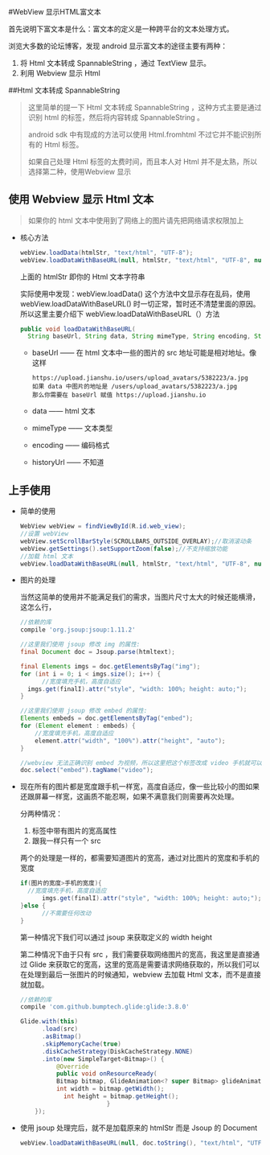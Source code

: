 #WebView 显示HTML富文本

首先说明下富文本是什么：富文本的定义是一种跨平台的文本处理方式。

浏览大多数的论坛博客，发现 android 显示富文本的途径主要有两种：

1. 将 Html 文本转成 SpannableString ，通过 TextView 显示。
2. 利用 Webview 显示 Html

##Html 文本转成 SpannableString 

> 这里简单的提一下 Html 文本转成 SpannableString ，这种方式主要是通过识别 html 的标签，然后将内容转成 SpannableString 。
>
> android sdk 中有现成的方法可以使用 Html.fromhtml 不过它并不能识别所有的 Html 标签。
>
> 如果自己处理 Html 标签的太费时间，而且本人对 Html 并不是太熟，所以选择第二种，使用Webview 显示

## 使用 Webview 显示 Html 文本

> 如果你的 html 文本中使用到了网络上的图片请先把网络请求权限加上

- 核心方法

  ```Java
  webView.loadData(htmlStr, "text/html", "UTF-8");
  webView.loadDataWithBaseURL(null, htmlStr, "text/html", "UTF-8", null);
  ```

  上面的 htmlStr 即你的 Html 文本字符串

  实际使用中发现：webView.loadData() 这个方法中文显示存在乱码，使用webView.loadDataWithBaseURL() 时一切正常，暂时还不清楚里面的原因。所以这里主要介绍下 webView.loadDataWithBaseURL（）方法

  ```Java
  public void loadDataWithBaseURL(
    String baseUrl, String data, String mimeType, String encoding, String historyUrl)
  ```

  - baseUrl —— 在 html 文本中一些的图片的 src 地址可能是相对地址。像这样 

    ```
    https://upload.jianshu.io/users/upload_avatars/5382223/a.jpg
    如果 data 中图片的地址是 /users/upload_avatars/5382223/a.jpg
    那么你需要在 baseUrl 赋值 https://upload.jianshu.io
    ```

  - data —— html 文本

  - mimeType —— 文本类型

  - encoding —— 编码格式

  - historyUrl —— 不知道

## 上手使用

- 简单的使用

  ```java
  WebView webView = findViewById(R.id.web_view);
  //设置 webView
  webView.setScrollBarStyle(SCROLLBARS_OUTSIDE_OVERLAY);//取消滚动条
  webView.getSettings().setSupportZoom(false);//不支持缩放功能
  //加载 html 文本
  webView.loadDataWithBaseURL(null, htmlStr, "text/html", "UTF-8", null);
  ```

- 图片的处理

  当然这简单的使用并不能满足我们的需求，当图片尺寸太大的时候还能横滑，这怎么行，

  ```groovy
  //依赖的库
  compile 'org.jsoup:jsoup:1.11.2'
  ```

  ```Java
  //这里我们使用 jsoup 修改 img 的属性:
  final Document doc = Jsoup.parse(htmltext);

  final Elements imgs = doc.getElementsByTag("img");
  for (int i = 0; i < imgs.size(); i++) {
     	//宽度填充手机，高度自适应
  	imgs.get(finalI).attr("style", "width: 100%; height: auto;");
  }
  ```

  ```Java
  //这里我们使用 jsoup 修改 embed 的属性:
  Elements embeds = doc.getElementsByTag("embed");
  for (Element element : embeds) {
      //宽度填充手机，高度自适应
      element.attr("width", "100%").attr("height", "auto");
  }

  //webview 无法正确识别 embed 为视频，所以这里把这个标签改成 video 手机就可以识别了
  doc.select("embed").tagName("video");
  ```

- 现在所有的图片都是宽度跟手机一样宽，高度自适应，像一些比较小的图如果还跟屏幕一样宽，这画质不能忍啊，如果不满意我们则需要再次处理。

  分两种情况：

  1. 标签中带有图片的宽高属性
  2. 跟我一样只有一个 src 

  两个的处理是一样的，都需要知道图片的宽高，通过对比图片的宽度和手机的宽度

  ```java
  if(图片的宽度>手机的宽度){
  	//宽度填充手机，高度自适应
    	imgs.get(finalI).attr("style", "width: 100%; height: auto;");
  }else {
    	//不需要任何改动
  }
  ```

  第一种情况下我们可以通过 jsoup 来获取定义的 width height 

  第二种情况下由于只有 src ，我们需要获取网络图片的宽高，我这里是直接通过 Glide 来获取它的宽高，这里的宽高是需要请求网络获取的，所以我们可以在处理到最后一张图片的时候通知，webview 去加载 Html 文本，而不是直接就加载。

  ```groovy
  //依赖的库
  compile 'com.github.bumptech.glide:glide:3.8.0'
  ```

  ```Java
  Glide.with(this)
     	.load(src)
     	.asBitmap()
     	.skipMemoryCache(true)
     	.diskCacheStrategy(DiskCacheStrategy.NONE)
     	.into(new SimpleTarget<Bitmap>() {
     		@Override
     		public void onResourceReady(
            Bitmap bitmap, GlideAnimation<? super Bitmap> glideAnimation) {
          	int width = bitmap.getWidth();
              int height = bitmap.getHeight();
                          }
      });
  ```

   

- 使用 jsoup 处理完后，就不是加载原来的 htmlStr 而是 Jsoup 的 Document

  ```Java
  webView.loadDataWithBaseURL(null, doc.toString(), "text/html", "UTF-8", null);
  ```